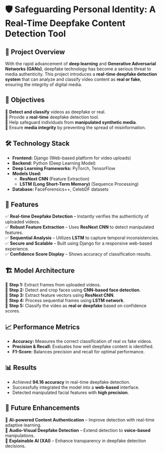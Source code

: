 
# 🛡️ Safeguarding Personal Identity: A Real-Time Deepfake Content Detection Tool  

## 📌 Project Overview  
With the rapid advancement of **deep learning** and **Generative Adversarial Networks (GANs)**, deepfake technology has become a serious threat to media authenticity. This project introduces a **real-time deepfake detection system** that can analyze and classify video content as **real or fake**, ensuring the integrity of digital media.  

## 🎯 Objectives  
🔹 **Detect and classify** videos as deepfake or real.  
🔹 Provide a **real-time** deepfake detection tool.  
🔹 Help safeguard individuals from **manipulated synthetic media**.  
🔹 Ensure **media integrity** by preventing the spread of misinformation.  

## 🛠️ Technology Stack  
- **Frontend:** Django (Web-based platform for video uploads)  
- **Backend:** Python (Deep Learning Model)  
- **Deep Learning Frameworks:** PyTorch, TensorFlow  
- **Models Used:**  
  - **ResNext CNN** (Feature Extraction)  
  - **LSTM (Long Short-Term Memory)** (Sequence Processing)  
- **Database:** FaceForensics++, CelebDF datasets  

## 🚀 Features  
✅ **Real-time Deepfake Detection** – Instantly verifies the authenticity of uploaded videos.  
✅ **Robust Feature Extraction** – Uses **ResNext CNN** to detect manipulated features.  
✅ **Sequential Analysis** – Utilizes **LSTM** to capture temporal inconsistencies.  
✅ **Secure and Scalable** – Built using Django for a responsive web-based experience.  
✅ **Confidence Score Display** – Shows accuracy of classification results.  

## 🏗️ Model Architecture  
🔹 **Step 1:** Extract frames from uploaded videos.  
🔹 **Step 2:** Detect and crop faces using **CNN-based face detection**.  
🔹 **Step 3:** Extract feature vectors using **ResNext CNN**.  
🔹 **Step 4:** Process sequential frames using **LSTM network**.  
🔹 **Step 5:** Classify the video as **real or deepfake** based on confidence scores.  

## 📈 Performance Metrics  
- **Accuracy:** Measures the correct classification of real vs fake videos.  
- **Precision & Recall:** Evaluates how well deepfake content is identified.  
- **F1-Score:** Balances precision and recall for optimal performance.  

## 📊 Results  
- Achieved **94.16 accuracy** in real-time deepfake detection.  
- Successfully integrated the model into a **web-based** interface.  
- Detected manipulated facial features with **high precision**.  

## 🔮 Future Enhancements  
🔹 **AI-powered Content Authentication** – Improve detection with real-time adaptive learning.  
🔹 **Audio-Visual Deepfake Detection** – Extend detection to **voice-based** manipulations.  
🔹 **Explainable AI (XAI)** – Enhance transparency in deepfake detection decisions.  

